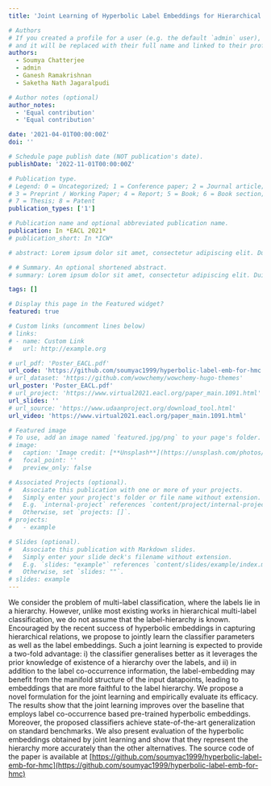 ```yaml
---
title: 'Joint Learning of Hyperbolic Label Embeddings for Hierarchical Multi-label Classification'

# Authors
# If you created a profile for a user (e.g. the default `admin` user), write the username (folder name) here
# and it will be replaced with their full name and linked to their profile.
authors:
  - Soumya Chatterjee
  - admin
  - Ganesh Ramakrishnan
  - Saketha Nath Jagaralpudi

# Author notes (optional)
author_notes:
  - 'Equal contribution'
  - 'Equal contribution'

date: '2021-04-01T00:00:00Z'
doi: ''

# Schedule page publish date (NOT publication's date).
publishDate: '2022-11-01T00:00:00Z'

# Publication type.
# Legend: 0 = Uncategorized; 1 = Conference paper; 2 = Journal article;
# 3 = Preprint / Working Paper; 4 = Report; 5 = Book; 6 = Book section;
# 7 = Thesis; 8 = Patent
publication_types: ['1']

# Publication name and optional abbreviated publication name.
publication: In *EACL 2021*
# publication_short: In *ICW*

# abstract: Lorem ipsum dolor sit amet, consectetur adipiscing elit. Duis posuere tellus ac convallis placerat. Proin tincidunt magna sed ex sollicitudin condimentum. Sed ac faucibus dolor, scelerisque sollicitudin nisi. Cras purus urna, suscipit quis sapien eu, pulvinar tempor diam. Quisque risus orci, mollis id ante sit amet, gravida egestas nisl. Sed ac tempus magna. Proin in dui enim. Donec condimentum, sem id dapibus fringilla, tellus enim condimentum arcu, nec volutpat est felis vel metus. Vestibulum sit amet erat at nulla eleifend gravida.

# # Summary. An optional shortened abstract.
# summary: Lorem ipsum dolor sit amet, consectetur adipiscing elit. Duis posuere tellus ac convallis placerat. Proin tincidunt magna sed ex sollicitudin condimentum.

tags: []

# Display this page in the Featured widget?
featured: true

# Custom links (uncomment lines below)
# links:
# - name: Custom Link
#   url: http://example.org

# url_pdf: 'Poster_EACL.pdf'
url_code: 'https://github.com/soumyac1999/hyperbolic-label-emb-for-hmc'
# url_dataset: 'https://github.com/wowchemy/wowchemy-hugo-themes'
url_poster: 'Poster_EACL.pdf'
# url_project: 'https://www.virtual2021.eacl.org/paper_main.1091.html'
url_slides: ''
# url_source: 'https://www.udaanproject.org/download_tool.html'
url_video: 'https://www.virtual2021.eacl.org/paper_main.1091.html'

# Featured image
# To use, add an image named `featured.jpg/png` to your page's folder.
# image:
#   caption: 'Image credit: [**Unsplash**](https://unsplash.com/photos/pLCdAaMFLTE)'
#   focal_point: ''
#   preview_only: false

# Associated Projects (optional).
#   Associate this publication with one or more of your projects.
#   Simply enter your project's folder or file name without extension.
#   E.g. `internal-project` references `content/project/internal-project/index.md`.
#   Otherwise, set `projects: []`.
# projects:
#   - example

# Slides (optional).
#   Associate this publication with Markdown slides.
#   Simply enter your slide deck's filename without extension.
#   E.g. `slides: "example"` references `content/slides/example/index.md`.
#   Otherwise, set `slides: ""`.
# slides: example
---
```

We consider the problem of multi-label classification, where the labels lie in a hierarchy. However, unlike most existing works in hierarchical multi-label classification, we do not assume that the label-hierarchy is known. Encouraged by the recent success of hyperbolic embeddings in capturing hierarchical relations, we propose to jointly learn the classifier parameters as well as the label embeddings. Such a joint learning is expected to provide a two-fold advantage: i) the classifier generalises better as it leverages the prior knowledge of existence of a hierarchy over the labels, and ii) in addition to the label co-occurrence information, the label-embedding may benefit from the manifold structure of the input datapoints, leading to embeddings that are more faithful to the label hierarchy. We propose a novel formulation for the joint learning and empirically evaluate its efficacy. The results show that the joint learning improves over the baseline that employs label co-occurrence based pre-trained hyperbolic embeddings. Moreover, the proposed classifiers achieve state-of-the-art generalization on standard benchmarks. We also present evaluation of the hyperbolic embeddings obtained by joint learning and show that they represent the hierarchy more accurately than the other alternatives. The source code of the paper is available at [https://github.com/soumyac1999/hyperbolic-label-emb-for-hmc](https://github.com/soumyac1999/hyperbolic-label-emb-for-hmc)




<!-- {{% callout note %}}
Click the _Cite_ button above to demo the feature to enable visitors to import publication metadata into their reference management software.
{{% /callout %}}

{{% callout note %}}
Create your slides in Markdown - click the _Slides_ button to check out the example.
{{% /callout %}}

Supplementary notes can be added here, including [code, math, and images](https://wowchemy.com/docs/writing-markdown-latex/).

 -->
